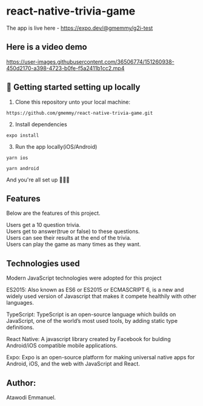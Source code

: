 # react-native-trivia-game

The app is live here - https://expo.dev/@gmemmy/g2i-test

## Here is a video demo
https://user-images.githubusercontent.com/36506774/151260938-450d2170-a398-4723-b0fe-f5a2411b1cc2.mp4

## 📖 Getting started setting up locally

1. Clone this repository unto your local machine:
```
https://github.com/gmemmy/react-native-trivia-game.git
```
2. Install dependencies
```
expo install
```
3. Run the app locally(iOS/Android)

```
yarn ios
```
```
yarn android
```
And you're all set up 🎉🎉🎉

## Features
Below are the features of this project.

Users get a 10 question trivia.<br/>
Users get to answer(true or false) to these questions.<br/>
Users can see their results at the end of the trivia.<br/>
Users can play the game as many times as they want.<br/>

## Technologies used

Modern JavaScript technologies were adopted for this project

ES2015: Also known as ES6 or ES2015 or ECMASCRIPT 6, is a new and widely used version of Javascript
that makes it compete healthily with other languages.

TypeScript: TypeScript is an open-source language which builds on JavaScript, one of the world’s most used tools, by adding static type definitions.

React Native: A javascript library created by Facebook for bulding Android/iOS compatible mobile applications.

Expo: Expo is an open-source platform for making universal native apps for Android, iOS, and the web with JavaScript and React.

## Author:
Atawodi Emmanuel.
